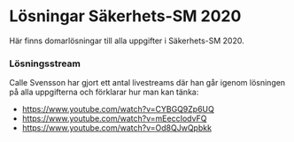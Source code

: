 
# Lösningar Säkerhets-SM 2020

Här finns domarlösningar till alla uppgifter i Säkerhets-SM 2020.

### Lösningsstream

Calle Svensson har gjort ett antal livestreams där han går igenom lösningen på alla uppgifterna och förklarar hur man kan tänka:
- https://www.youtube.com/watch?v=CYBGQ9Zp6UQ
- https://www.youtube.com/watch?v=mEeccIodvFQ
- https://www.youtube.com/watch?v=Od8QJwQpbkk
